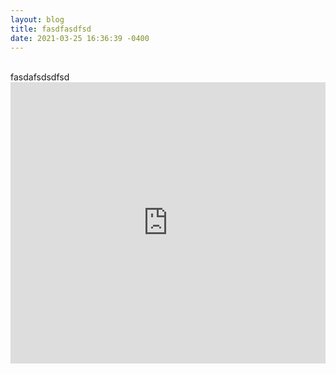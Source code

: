 ```yaml
---
layout: blog
title: fasdfasdfsd
date: 2021-03-25 16:36:39 -0400
---
```

</br>
fasdafsdsdfsd
</br>
<iframe src='https://player.podboxx.com/56' frameborder='0' allow='microphone' height='450' width='100%'/>